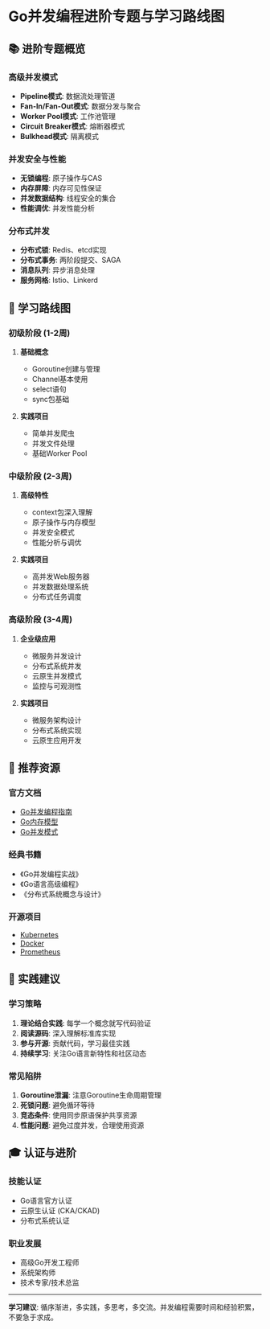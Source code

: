 ﻿# Go并发编程进阶专题与学习路线图

## 📚 进阶专题概览

### 高级并发模式

- **Pipeline模式**: 数据流处理管道
- **Fan-In/Fan-Out模式**: 数据分发与聚合
- **Worker Pool模式**: 工作池管理
- **Circuit Breaker模式**: 熔断器模式
- **Bulkhead模式**: 隔离模式

### 并发安全与性能

- **无锁编程**: 原子操作与CAS
- **内存屏障**: 内存可见性保证
- **并发数据结构**: 线程安全的集合
- **性能调优**: 并发性能分析

### 分布式并发

- **分布式锁**: Redis、etcd实现
- **分布式事务**: 两阶段提交、SAGA
- **消息队列**: 异步消息处理
- **服务网格**: Istio、Linkerd

## 🎯 学习路线图

### 初级阶段 (1-2周)

1. **基础概念**
   - Goroutine创建与管理
   - Channel基本使用
   - select语句
   - sync包基础

2. **实践项目**
   - 简单并发爬虫
   - 并发文件处理
   - 基础Worker Pool

### 中级阶段 (2-3周)

1. **高级特性**
   - context包深入理解
   - 原子操作与内存模型
   - 并发安全模式
   - 性能分析与调优

2. **实践项目**
   - 高并发Web服务器
   - 并发数据处理系统
   - 分布式任务调度

### 高级阶段 (3-4周)

1. **企业级应用**
   - 微服务并发设计
   - 分布式系统并发
   - 云原生并发模式
   - 监控与可观测性

2. **实践项目**
   - 微服务架构设计
   - 分布式系统实现
   - 云原生应用开发

## 📖 推荐资源

### 官方文档

- [Go并发编程指南](https://golang.org/doc/effective_go.html#concurrency)
- [Go内存模型](https://golang.org/ref/mem)
- [Go并发模式](https://blog.golang.org/pipelines)

### 经典书籍

- 《Go并发编程实战》
- 《Go语言高级编程》
- 《分布式系统概念与设计》

### 开源项目

- [Kubernetes](https://github.com/kubernetes/kubernetes)
- [Docker](https://github.com/docker/docker)
- [Prometheus](https://github.com/prometheus/prometheus)

## 🔧 实践建议

### 学习策略

1. **理论结合实践**: 每学一个概念就写代码验证
2. **阅读源码**: 深入理解标准库实现
3. **参与开源**: 贡献代码，学习最佳实践
4. **持续学习**: 关注Go语言新特性和社区动态

### 常见陷阱

1. **Goroutine泄漏**: 注意Goroutine生命周期管理
2. **死锁问题**: 避免循环等待
3. **竞态条件**: 使用同步原语保护共享资源
4. **性能问题**: 避免过度并发，合理使用资源

## 🎓 认证与进阶

### 技能认证

- Go语言官方认证
- 云原生认证 (CKA/CKAD)
- 分布式系统认证

### 职业发展

- 高级Go开发工程师
- 系统架构师
- 技术专家/技术总监

---

**学习建议**: 循序渐进，多实践，多思考，多交流。并发编程需要时间和经验积累，不要急于求成。
